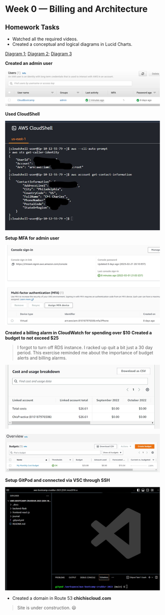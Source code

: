 
# Week 0 — Billing and Architecture

## Homework Tasks

- Watched all the required videos.
- Created a conceptual and logical diagrams in Lucid Charts.

[Diagram 1](https://lucid.app/lucidchart/invitations/accept/inv_b5efdc58-5669-4dd4-ac58-da7c7dfa7e25); [Diagram 2](https://lucid.app/lucidchart/invitations/accept/inv_a74212a1-9ff3-4378-a72b-25da53fe0b3d/);
[Diagram 3](https://lucid.app/lucidchart/invitations/accept/inv_3cf91141-7571-4d37-8af4-58e151a855ea)

**Created an admin user** 
	
 ![AdminUser](https://github.com/mce2016/aws-bootcamp-cruddur-2023/blob/7deb2ce6b34c4911b3bf61285cee71f01de83746/_docs/assets/Admin%20User.jpg)

**Used CloudShell**

![CloudShell](https://github.com/mce2016/aws-bootcamp-cruddur-2023/blob/7deb2ce6b34c4911b3bf61285cee71f01de83746/_docs/assets/AWS%20CLI.jpg)

**Setup MFA for admin user**

![Credentials](https://github.com/mce2016/aws-bootcamp-cruddur-2023/blob/7deb2ce6b34c4911b3bf61285cee71f01de83746/_docs/assets/Credentials.jpg)

**Created a billing alarm in CloudWatch for spending over $10**
**Created a budget to not exceed $25** 
> I forgot to turn off RDS instance. I racked up quit a bit just a 30 day period. This exercise reminded me about the importance of budget alerts and billing alarms.
	
![OverSpending](https://github.com/mce2016/aws-bootcamp-cruddur-2023/blob/7deb2ce6b34c4911b3bf61285cee71f01de83746/_docs/assets/Over%20Spending.jpg)

![Budget](https://github.com/mce2016/aws-bootcamp-cruddur-2023/blob/7deb2ce6b34c4911b3bf61285cee71f01de83746/_docs/assets/Budget.jpg)

**Setup GitPod and connected via VSC through SSH**

![GidPod](https://github.com/mce2016/aws-bootcamp-cruddur-2023/blob/7deb2ce6b34c4911b3bf61285cee71f01de83746/_docs/assets/GitPod_VSC.jpg)

- Created a domain in Route 53 **chichiscloud.com**
> Site is under construction. 😃





